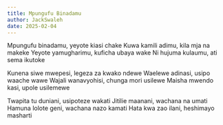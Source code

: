 ```yaml
---
title: Mpungufu Binadamu
author: JackSwaleh
date: 2025-02-04
---
```

Mpungufu binadamu, yeyote kiasi chake
Kuwa kamili adimu, kila mja na makeke
Yeyote yamugharimu, kuficha ubaya wake
Ni hujuma kulaumu, ati sema ikutoke

Kunena siwe mwepesi, legeza za kwako ndewe
Waelewe adinasi, usipo waache wawe
Wajali wanavyohisi, chunga mori usilewe
Maisha mwendo kasi, upole usilemewe

Twapita tu duniani, usipoteze wakati
Jitilie maanani, wachana na umati
Hamuna lolote geni, wachana nazo kamati
Hata kwa zao ilani, heshimayo masharti
